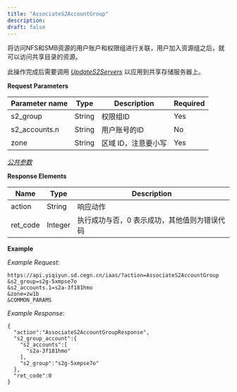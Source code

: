 ```yaml
---
title: "AssociateS2AccountGroup"
description: 
draft: false
---
```




将访问NFS和SMB资源的用户账户和权限组进行关联，用户加入资源组之后，就可以访问共享目录的资源。

此操作完成后需要调用 [_UpdateS2Servers_](../update_s2_servers/) 以应用到共享存储服务器上。

**Request Parameters**

| Parameter name | Type | Description | Required |
| --- | --- | --- | --- |
| s2_group | String | 权限组ID | Yes |
| s2_accounts.n | String | 用户账号的ID | No |
| zone | String | 区域 ID，注意要小写 | Yes |

[_公共参数_](../../../parameters/)

**Response Elements**

| Name | Type | Description |
| --- | --- | --- |
| action | String | 响应动作 |
| ret_code | Integer | 执行成功与否，0 表示成功，其他值则为错误代码 |

**Example**

_Example Request_:

```
https://api.yiqiyun.sd.cegn.cn/iaas/?action=AssociateS2AccountGroup
&s2_group=s2g-5xmpse7o
&s2_accounts.1=s2a-3f181hmo
&zone=zw1b
&COMMON_PARAMS
```

_Example Response_:

```
{
  "action":"AssociateS2AccountGroupResponse",
  "s2_group_account":{
    "s2_accounts":[
      "s2a-3f181hmo"
    ],
    "s2_group":"s2g-5xmpse7o"
  },
  "ret_code":0
}
```
